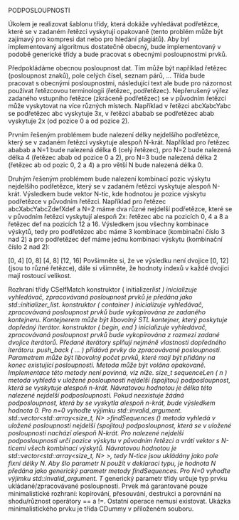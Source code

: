 PODPOSLOUPNOSTI

Úkolem je realizovat šablonu třídy, která dokáže vyhledávat podřetězce, které se v zadaném řetězci vyskytují opakovaně (tento problém může být zajímavý pro kompresi dat nebo pro hledání plagiátů). Aby byl implementovaný algoritmus dostatečně obecný, bude implementovaný v podobě generické třídy a bude pracovat s obecnými posloupnostmi prvků.

Předpokládáme obecnou posloupnost dat. Tím může být například řetězec (posloupnost znaků), pole celých čísel, seznam párů, ... Třída bude pracovat s obecnými posloupnostmi, následující text ale bude pro názornost používat řetězcovou terminologii (řetězec, podřetězec). Nepřerušený výřez zadaného vstupního řetězce (zkráceně podřetězec) se v původním řetězci může vyskytovat na více různých místech. Například v řetězci abcXabcYabc se podřetězec abc vyskytuje 3x, v řetězci ababab se podřetězec abab vyskytuje 2x (od pozice 0 a od pozice 2).

Prvním řešeným problémem bude nalezení délky nejdelšího podřetězce, který se v zadaném řetězci vyskytuje alespoň N-krát. Například pro řetězec ababab a N=1 bude nalezená délka 6 (celý řetězec), pro N=2 bude nalezená délka 4 (řetězec abab od pozice 0 a 2), pro N=3 bude nalezená délka 2 (řetězec ab od pozic 0, 2 a 4) a pro větší N bude nalezená délka 0.

Druhým řešeným problémem bude nalezení kombinací pozic výskytu nejdelšího podřetězce, který se v zadaném řetězci vyskytuje alespoň N-krát. Výsledkem bude vektor N-tic, kde hodnotou je pozice výskytu podřetězce v původním řetězci. Například pro řetězec abcXabcYabcZdefXdef a N=2 máme dva různé nejdelší podřetězce, které se v původním řetězci vyskytují alespoň 2x: řetězec abc na pozicích 0, 4 a 8 a řetězec def na pozicích 12 a 16. Výsledkem jsou všechny kombinace výskytů, tedy pro podřetězec abc máme 3 kombinace (kombinační číslo 3 nad 2) a pro podřetězec def máme jednu kombinaci výskytu (kombinační číslo 2 nad 2):

[0, 4]
[0, 8]
[4, 8]
[12, 16]
Povšimněte si, že ve výsledku není dvojice [0, 12] (jsou to různé řetězce), dále si všimněte, že hodnoty indexů v každé dvojici mají rostoucí velikost.

Rozhraní třídy CSelfMatch
konstruktor ( initializer*list )
inicializuje vyhledávač, zpracovávaná posloupnost prvků je předána jako std::initializer_list.
konstruktor ( container )
inicializuje vyhledávač, zpracovávaná posloupnost prvků bude vykopírována ze zadaného kontejneru. Kontejnerem může být libovolný STL kontejner, který poskytuje dopředný iterátor.
konstruktor ( begin, end )
inicializuje vyhledávač, zpracovávaná posloupnost prvků bude vykopírována z rozmezí zadané dvojice iterátorů. Předané iterátory splňují nejméně vlastnosti dopředného iterátoru.
push_back ( ... )
přidává prvky do zpracovávané posloupnosti. Parametrem může být libovolný počet prvků, které mají být přidány na konec existující posloupnosti. Metoda může být volána opakovaně. Implementace této metody není povinná, viz níže.
size_t sequenceLen ( n )
metoda vyhledá v uložené posloupnosti nejdelší (spojitou) podposloupnost, která se vyskytuje alespoň n-krát. Návratovou hodnotou je délka této nalezené nejdelší podposloupnosti. Pokud neexistuje žádná podposloupnost, která by se vyskytla alespoň n-krát, bude výsledkem hodnota 0. Pro n=0 vyhoďte výjimku std::invalid_argument.
std::vector<std::array<size_t, N> >findSequences<N> ()
metoda vyhledá v uložené posloupnosti nejdelší (spojitou) podposloupnost, která se v uložené posloupnosti nachází alespoň N-krát. Pro nalezené nejdelší podposloupnosti určí pozice výskytu v původním řetězci a vrátí vektor s N-ticemi všech kombinací výskytů. Návratovou hodnotou je std::vector<std::array<size_t, N> >, tedy N-tice jsou ukládány jako pole fixní délky N. Aby šlo parametr N použít v deklaraci typu, je hodnota N předána jako generický parametr metody findSequences. Pro N=0 vyhoďte výjimku std::invalid_argument.
T*
generický parametr třídy určuje typ prvku ukládané/zpracovávané posloupnosti. Prvek má garantované pouze minimalistické rozhraní: kopírování, přesouvání, destrukci a porovnání na shodu/různost operátory == a !=. Ostatní operace nemusí existovat. Ukázka minimalistického prvku je třída CDummy v přiloženém souboru.
